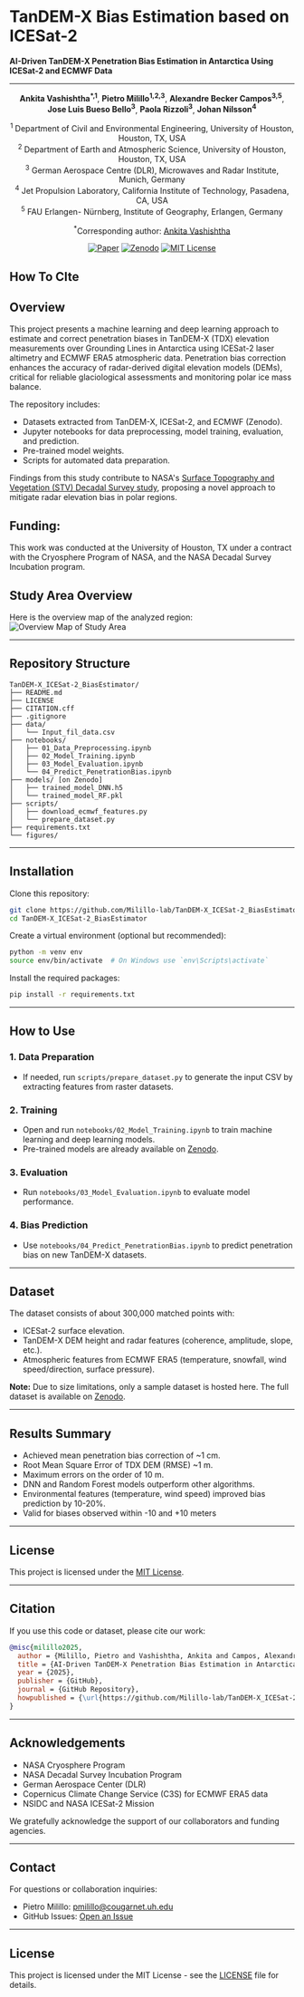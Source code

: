 
# TanDEM-X Bias Estimation based on ICESat-2

**AI-Driven TanDEM-X Penetration Bias Estimation in Antarctica Using ICESat-2 and ECMWF Data**

---
<div align="center">

**Ankita Vashishtha<sup>*,1</sup>**, **Pietro Milillo<sup>1,2,3</sup>**, **Alexandre Becker Campos<sup>3,5</sup>**, **Jose Luis Bueso Bello<sup>3</sup>**, **Paola Rizzoli<sup>3</sup>**, **Johan Nilsson<sup>4</sup>**


<sup>1</sup> Department of Civil and Environmental Engineering, University of Houston, Houston, TX, USA  
<sup>2</sup> Department of Earth and Atmospheric Science, University of Houston, Houston, TX, USA  
<sup>3</sup> German Aerospace Centre (DLR), Microwaves and Radar Institute, Munich, Germany  
<sup>4</sup> Jet Propulsion Laboratory, California Institute of Technology, Pasadena, CA, USA  
<sup>5</sup> FAU Erlangen- Nürnberg, Institute of Geography, Erlangen, Germany

<sup>*</sup>Corresponding author: [Ankita Vashishtha](mailto:avashish@CougarNet.UH.EDU)

[![Paper](https://img.shields.io/badge/Published%20In-The%20Cryosphere-blue)](https://arxiv.org/abs/)
[![Zenodo](https://img.shields.io/badge/Zenodo-link-green)](https://zenodo.org/records/15321465?preview=1&token=eyJhbGciOiJIUzUxMiIsImlhdCI6MTc0NjE2NTc3MCwiZXhwIjoxNzY5ODE3NTk5fQ.eyJpZCI6IjA5ODU2ZGEzLWNhNGUtNDI0Ny04OTVjLTM2YWNjMWQyYzdkYSIsImRhdGEiOnt9LCJyYW5kb20iOiJiZjVkMDNkZTJiOWQxOGZkNzczZGY2MzcxNWQ3MmY2YyJ9.wNoHk4a4BTu-dg0_K_hvQ_01Rc5dKtJ52JipmrxpCXUquUPCHoQiz3r_QU7WW7Lsx5MhYtvk3-_QkaYEIBQ7NA)
[![MIT License](https://img.shields.io/badge/License-MIT-929292.svg)](https://github.com/Milillo-lab/TanDEM-X_ICESat-2_BiasEstimator/blob/main/LICENSE.txt)

</div>

## How To CIte


## Overview

This project presents a machine learning and deep learning approach to estimate and correct penetration biases in TanDEM-X (TDX) elevation measurements over Grounding Lines in Antarctica using ICESat-2 laser altimetry and ECMWF ERA5 atmospheric data. Penetration bias correction enhances the accuracy of radar-derived digital elevation models (DEMs), critical for reliable glaciological assessments and monitoring polar ice mass balance.

The repository includes:
- Datasets extracted from TanDEM-X, ICESat-2, and ECMWF (Zenodo).
- Jupyter notebooks for data preprocessing, model training, evaluation, and prediction.
- Pre-trained model weights.
- Scripts for automated data preparation.

Findings from this study contribute to NASA's [Surface Topography and Vegetation (STV) Decadal Survey study](https://science.nasa.gov/earth-science/decadal-surveys/decadal-stv/), proposing a novel approach to mitigate radar elevation bias in polar regions.

## Funding: 
This work was conducted at the University of Houston, TX under a contract with the Cryosphere Program of NASA, and the NASA Decadal Survey Incubation program.	

## Study Area Overview
Here is the overview map of the analyzed region:
![Overview Map of Study Area](figures/Overview_Map.jpg)

---

## Repository Structure

```plaintext
TanDEM-X_ICESat-2_BiasEstimator/
├── README.md
├── LICENSE
├── CITATION.cff
├── .gitignore
├── data/
│   └── Input_fil_data.csv
├── notebooks/
│   ├── 01_Data_Preprocessing.ipynb
│   ├── 02_Model_Training.ipynb
│   ├── 03_Model_Evaluation.ipynb
│   └── 04_Predict_PenetrationBias.ipynb
├── models/ [on Zenodo]
│   ├── trained_model_DNN.h5
│   └── trained_model_RF.pkl
├── scripts/
│   ├── download_ecmwf_features.py
│   └── prepare_dataset.py
├── requirements.txt
└── figures/

```

---

## Installation

Clone this repository:

```bash
git clone https://github.com/Milillo-lab/TanDEM-X_ICESat-2_BiasEstimator.git
cd TanDEM-X_ICESat-2_BiasEstimator
```

Create a virtual environment (optional but recommended):

```bash
python -m venv env
source env/bin/activate  # On Windows use `env\Scripts\activate`
```

Install the required packages:

```bash
pip install -r requirements.txt
```

---

## How to Use

### 1. Data Preparation
- If needed, run `scripts/prepare_dataset.py` to generate the input CSV by extracting features from raster datasets.

### 2. Training
- Open and run `notebooks/02_Model_Training.ipynb` to train machine learning and deep learning models.
- Pre-trained models are already available on [Zenodo](https://zenodo.org/records/15321465?preview=1&token=eyJhbGciOiJIUzUxMiIsImlhdCI6MTc0NjE2NTc3MCwiZXhwIjoxNzY5ODE3NTk5fQ.eyJpZCI6IjA5ODU2ZGEzLWNhNGUtNDI0Ny04OTVjLTM2YWNjMWQyYzdkYSIsImRhdGEiOnt9LCJyYW5kb20iOiJiZjVkMDNkZTJiOWQxOGZkNzczZGY2MzcxNWQ3MmY2YyJ9.wNoHk4a4BTu-dg0_K_hvQ_01Rc5dKtJ52JipmrxpCXUquUPCHoQiz3r_QU7WW7Lsx5MhYtvk3-_QkaYEIBQ7NA).
  
### 3. Evaluation
- Run `notebooks/03_Model_Evaluation.ipynb` to evaluate model performance.

### 4. Bias Prediction
- Use `notebooks/04_Predict_PenetrationBias.ipynb` to predict penetration bias on new TanDEM-X datasets.

---

## Dataset

The dataset consists of about 300,000 matched points with:
- ICESat-2 surface elevation.
- TanDEM-X DEM height and radar features (coherence, amplitude, slope, etc.).
- Atmospheric features from ECMWF ERA5 (temperature, snowfall, wind speed/direction, surface pressure).

**Note:** Due to size limitations, only a sample dataset is hosted here. The full dataset is available on [Zenodo](https://zenodo.org/records/15321465?preview=1&token=eyJhbGciOiJIUzUxMiIsImlhdCI6MTc0NjE2NTc3MCwiZXhwIjoxNzY5ODE3NTk5fQ.eyJpZCI6IjA5ODU2ZGEzLWNhNGUtNDI0Ny04OTVjLTM2YWNjMWQyYzdkYSIsImRhdGEiOnt9LCJyYW5kb20iOiJiZjVkMDNkZTJiOWQxOGZkNzczZGY2MzcxNWQ3MmY2YyJ9.wNoHk4a4BTu-dg0_K_hvQ_01Rc5dKtJ52JipmrxpCXUquUPCHoQiz3r_QU7WW7Lsx5MhYtvk3-_QkaYEIBQ7NA).

---

## Results Summary

- Achieved mean penetration bias correction of ~1 cm.
- Root Mean Square Error of TDX DEM (RMSE) ~1 m.
- Maximum errors on the order of 10 m.
- DNN and Random Forest models outperform other algorithms.
- Environmental features (temperature, wind speed) improved bias prediction by 10-20%.
- Valid for biases observed within -10 and +10 meters
---

## License

This project is licensed under the [MIT License](./LICENSE).

---

## Citation

If you use this code or dataset, please cite our work:

```bibtex
@misc{milillo2025,
  author = {Milillo, Pietro and Vashishtha, Ankita and Campos, Alexandre Becker and Bueso Bello, Jose Luis and Rizzoli, Paola and Nilsson, Johan},
  title = {AI-Driven TanDEM-X Penetration Bias Estimation in Antarctica Using ICESat-2 and ECMWF Data},
  year = {2025},
  publisher = {GitHub},
  journal = {GitHub Repository},
  howpublished = {\url{https://github.com/Milillo-lab/TanDEM-X_ICESat-2_BiasEstimator}}
}
```

---

## Acknowledgements

- NASA Cryosphere Program
- NASA Decadal Survey Incubation Program
- German Aerospace Center (DLR)
- Copernicus Climate Change Service (C3S) for ECMWF ERA5 data
- NSIDC and NASA ICESat-2 Mission

We gratefully acknowledge the support of our collaborators and funding agencies.

---

## Contact

For questions or collaboration inquiries:
- Pietro Milillo: [pmilillo@cougarnet.uh.edu](mailto:pmilillo@cougarnet.uh.edu)
- GitHub Issues: [Open an Issue](https://github.com/Milillo-lab/TanDEM-X_ICESat-2_BiasEstimator/issues)

---

## License
This project is licensed under the MIT License - see the [LICENSE](LICENSE) file for details.

